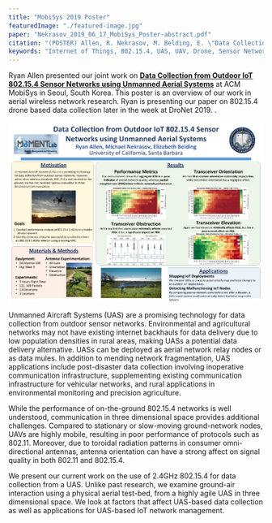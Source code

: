 ```yaml
---
title: "MobiSys 2019 Poster"
featuredImage: "./featured-image.jpg" 
paper: "Nekrasov_2019_06_17_MobiSys_Poster-abstract.pdf"
citation: "(POSTER) Allen, R. Nekrasov, M. Belding, E. \"Data Collection from Outdoor IoT 802.15.4 Sensor Networks using Unmanned Aerial Systems.\" MobiSys. 2019."
keywords: "Internet of Things, 802.15.4, UAS, UAV, Drone, Sensor Network,Wireless Networks, Aerial networks, Experimental Measurements"
---
```


Ryan Allen presented our joint work on **[Data Collection from Outdoor IoT 802.15.4 Sensor Networks using Unmanned Aerial Systems](/papers/Nekrasov_2019_06_17_MobiSys_Poster-abstract.pdf)** at ACM MobiSys in Seoul, South Korea. This poster is an overview of our work in aerial wireless network research. Ryan is presenting our paper on 802.15.4 drone based data collection later in the week at DroNet 2019.
.

<div class="img-left">
  <a href="/papers/Nekrasov_2019_06_17_MobiSys_Poster.pdf"><img src="poster.jpg" alt="Data Collection from Outdoor IoT 802.15.4 Sensor Networks using Unmanned Aerial Systems" /></a>
</div>

Unmanned Aircraft Systems (UAS) are a promising technology for data collection from outdoor sensor networks. Environmental and agricultural networks may not have existing internet backhauls for data delivery due to low population densities in rural areas, making UASs a potential data delivery alternative. 
UASs can be deployed as aerial network relay nodes or as data mules. In addition to mending network fragmentation, UAS applications include post-disaster data collection involving inoperative communication infrastructure, supplementing existing communication infrastructure for vehicular networks, and rural applications in environmental monitoring and precision agriculture. 


While the performance of on-the-ground 802.15.4 networks is well understood, communication in three dimensional space provides additional challenges. Compared to stationary or slow-moving ground-network nodes, UAVs are highly mobile, resulting in poor performance of protocols such as 802.11. Moreover, due to toroidal radiation patterns in consumer omni-directional antennas, antenna orientation can have a strong affect on signal quality in both 802.11 and 802.15.4.

We present our current work on the use of 2.4GHz 802.15.4 for data collection from a UAS. Unlike past research, we examine ground-air interaction using a physical aerial test-bed, from a highly agile UAS in three dimensional space. We look at factors that affect UAS-based data collection as well as applications for UAS-based IoT network management.  


